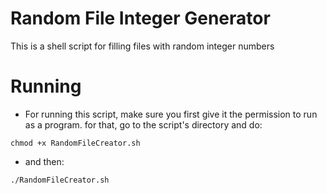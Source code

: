 # Random File Integer Generator
This is a shell script for filling files with random integer numbers

# Running
- For running this script, make sure you first give it the permission to run as a program. for that, go to the script's directory and do:
```
chmod +x RandomFileCreator.sh
```
- and then:
```
./RandomFileCreator.sh
```
